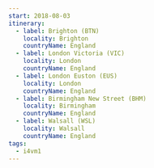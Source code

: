 ```yaml
---
start: 2018-08-03
itinerary:
  - label: Brighton (BTN)
    locality: Brighton
    countryName: England
  - label: London Victoria (VIC)
    locality: London
    countryName: England
  - label: London Euston (EUS)
    locality: London
    countryName: England
  - label: Birmingham New Street (BHM)
    locality: Birmingham
    countryName: England
  - label: Walsall (WSL)
    locality: Walsall
    countryName: England
tags:
  - i4vm1
---
```

